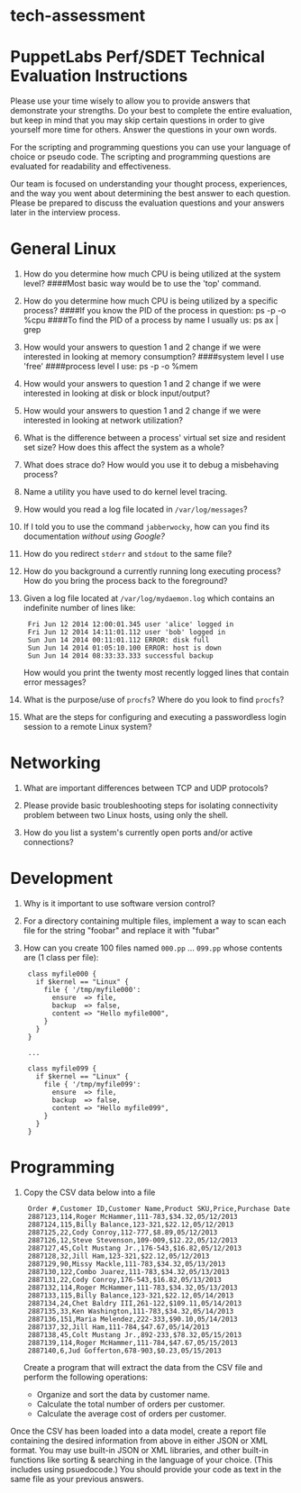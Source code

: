 # tech-assessment
# PuppetLabs Perf/SDET Technical Evaluation Instructions #

Please use your time wisely to allow you to provide answers that demonstrate your strengths. Do your best to
complete the entire evaluation, but keep in mind that you may skip certain questions in order to give yourself
more time for others. Answer the questions in your own words.

For the scripting and programming questions you can use your language of choice or pseudo code. The scripting and
programming questions are evaluated for readability and effectiveness.

Our team is focused on understanding your thought process, experiences, and the way you went about determining the best
answer to each question. Please be prepared to discuss the evaluation questions and your answers later in
the interview process.

# General Linux #

1. How do you determine how much CPU is being utilized at the system level?
####Most basic way would be to use the 'top' command.  

1. How do you determine how much CPU is being utilized by a specific process?
####If you know the PID of the process in question: ps -p <PID> -o %cpu
####To find the PID of a process by name I usually us: ps ax | grep <name>

1. How would your answers to question 1 and 2 change if we were interested in looking at memory consumption?
####system level I use 'free' 
####process level I use: ps -p <PID> -o %mem
1. How would your answers to question 1 and 2 change if we were interested in looking at disk or block input/output?

1. How would your answers to question 1 and 2 change if we were interested in looking at network utilization?

1. What is the difference between a process' virtual set size and resident set size? How does this affect the system as a whole?

1. What does strace do? How would you use it to debug a misbehaving process?

1. Name a utility you have used to do kernel level tracing.

1. How would you read a log file located in `/var/log/messages`?

1. If I told you to use the command `jabberwocky`, how can you find its
   documentation *without using Google?*

1. How do you redirect `stderr` and `stdout` to the same file?

1. How do you background a currently running long executing process?  How do you bring the process
   back to the foreground?

1. Given a log file located at `/var/log/mydaemon.log` which contains an
   indefinite number of lines like:

        Fri Jun 12 2014 12:00:01.345 user 'alice' logged in
        Fri Jun 12 2014 14:11:01.112 user 'bob' logged in
        Sun Jun 14 2014 00:11:01.112 ERROR: disk full
        Sun Jun 14 2014 01:05:10.100 ERROR: host is down
        Sun Jun 14 2014 08:33:33.333 successful backup

    How would you print the twenty most recently logged lines that contain error
 messages?

1. What is the purpose/use of `procfs`?  Where do you look to find `procfs`?

1. What are the steps for configuring and executing a passwordless login
   session to a remote Linux system?

# Networking #

1. What are important differences between TCP and UDP protocols?

1. Please provide basic troubleshooting steps for isolating connectivity
   problem between two Linux hosts, using only the shell.

1. How do you list a system's currently open ports and/or active connections?

# Development #

1. Why is it important to use software version control?

1. For a directory containing multiple files, implement a way to scan each file
   for the string "foobar" and replace it with "fubar"

1. How can you create 100 files named `000.pp` ... `099.pp` whose contents are (1 class per file):

        class myfile000 {
          if $kernel == "Linux" {
            file { '/tmp/myfile000':
              ensure  => file,
              backup  => false,
              content => "Hello myfile000",
            }
          }
        }

        ...

        class myfile099 {
          if $kernel == "Linux" {
            file { '/tmp/myfile099':
              ensure  => file,
              backup  => false,
              content => "Hello myfile099",
            }
          }
        }

# Programming #
1. Copy the CSV data below into a file

        Order #,Customer ID,Customer Name,Product SKU,Price,Purchase Date
        2887123,114,Roger McHammer,111-783,$34.32,05/12/2013
        2887124,115,Billy Balance,123-321,$22.12,05/12/2013
        2887125,22,Cody Conroy,112-777,$8.89,05/12/2013
        2887126,12,Steve Stevenson,109-009,$12.22,05/12/2013
        2887127,45,Colt Mustang Jr.,176-543,$16.82,05/12/2013
        2887128,32,Jill Ham,123-321,$22.12,05/12/2013
        2887129,90,Missy Mackle,111-783,$34.32,05/13/2013
        2887130,122,Combo Juarez,111-783,$34.32,05/13/2013
        2887131,22,Cody Conroy,176-543,$16.82,05/13/2013
        2887132,114,Roger McHammer,111-783,$34.32,05/13/2013
        2887133,115,Billy Balance,123-321,$22.12,05/14/2013
        2887134,24,Chet Baldry III,261-122,$109.11,05/14/2013
        2887135,33,Ken Washington,111-783,$34.32,05/14/2013
        2887136,151,Maria Melendez,222-333,$90.10,05/14/2013
        2887137,32,Jill Ham,111-784,$47.67,05/14/2013
        2887138,45,Colt Mustang Jr.,892-233,$78.32,05/15/2013
        2887139,114,Roger McHammer,111-784,$47.67,05/15/2013
        2887140,6,Jud Gofferton,678-903,$0.23,05/15/2013

    Create a program that will extract the data from the CSV file and perform the
 following operations:

    * Organize and sort the data by customer name.
    * Calculate the total number of orders per customer.
    * Calculate the average cost of orders per customer.

 Once the CSV has been loaded into a data model, create a report file containing
 the desired information from above in either JSON or XML format. You may use built-in
 JSON or XML libraries, and other built-in functions like sorting & searching in the language
 of your choice. (This includes using psuedocode.) You should provide your code as text in the same file as your previous answers.